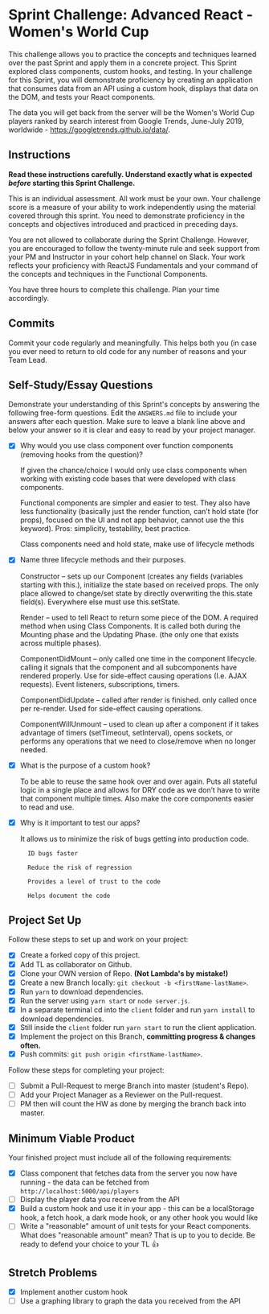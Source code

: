 # Sprint Challenge: Advanced React - Women's World Cup

This challenge allows you to practice the concepts and techniques learned over the past Sprint and apply them in a concrete project. This Sprint explored class components, custom hooks, and testing. In your challenge for this Sprint, you will demonstrate proficiency by creating an application that consumes data from an API using a custom hook, displays that data on the DOM, and tests your React components.

The data you will get back from the server will be the Women's World Cup players ranked by search interest from Google Trends, June-July 2019, worldwide - https://googletrends.github.io/data/.

## Instructions

**Read these instructions carefully. Understand exactly what is expected _before_ starting this Sprint Challenge.**

This is an individual assessment. All work must be your own. Your challenge score is a measure of your ability to work independently using the material covered through this sprint. You need to demonstrate proficiency in the concepts and objectives introduced and practiced in preceding days.

You are not allowed to collaborate during the Sprint Challenge. However, you are encouraged to follow the twenty-minute rule and seek support from your PM and Instructor in your cohort help channel on Slack. Your work reflects your proficiency with ReactJS Fundamentals and your command of the concepts and techniques in the Functional Components.

You have three hours to complete this challenge. Plan your time accordingly.

## Commits

Commit your code regularly and meaningfully. This helps both you (in case you ever need to return to old code for any number of reasons and your Team Lead.

## Self-Study/Essay Questions

Demonstrate your understanding of this Sprint's concepts by answering the following free-form questions. Edit the `ANSWERS.md` file to include your answers after each question. Make sure to leave a blank line above and below your answer so it is clear and easy to read by your project manager.

- [x] Why would you use class component over function components (removing hooks from the question)?

    If given the chance/choice I would only use class components when working with existing code bases that were developed with class components.   

    Functional components are simpler and easier to test. They also have less functionality (basically just the render function, can’t hold state (for props), focused on the UI and not app behavior, cannot use the this keyword).  Pros: simplicity, testability, best practice. 

    Class components need and hold state, make use of lifecycle methods 

- [x] Name three lifecycle methods and their purposes.

    Constructor – sets up our Component (creates any fields (variables starting with this.), initialize the state based on received props.  The only place allowed to change/set state by directly overwriting the this.state field(s).  Everywhere else must use this.setState. 

    Render – used to tell React to return some piece of the DOM.  A required method when using Class Components.  It is called both during the Mounting phase and the Updating Phase.  (the only one that exists across multiple phases). 

    ComponentDidMount – only called one time in the component lifecycle.  calling it signals that the component and all subcomponents have rendered properly.  Use for side-effect causing operations (I.e. AJAX requests).  Event listeners, subscriptions, timers. 

    ComponentDidUpdate – called after render is finished.  only called once per re-render.  Used for side-effect causing operations. 

    ComponentWillUnmount – used to clean up after a component if it takes advantage of timers (setTimeout, setInterval), opens sockets, or performs any operations that we need to close/remove when no longer needed. 

- [x] What is the purpose of a custom hook?

    To be able to reuse the same hook over and over again.  Puts all stateful logic in a single place and allows for DRY code as we don’t have to write that component multiple times.  Also make the core components easier to read and use. 

- [x] Why is it important to test our apps?

    It allows us to minimize the risk of bugs getting into production code.   

        ID bugs faster 

        Reduce the risk of regression 

        Provides a level of trust to the code 

        Helps document the code 

## Project Set Up

Follow these steps to set up and work on your project:

- [x] Create a forked copy of this project.
- [x] Add TL as collaborator on Github.
- [x] Clone your OWN version of Repo. **(Not Lambda's by mistake!)**
- [x] Create a new Branch locally: `git checkout -b <firstName-lastName>`.
- [x] Run `yarn` to download dependencies.
- [x] Run the server using `yarn start` or `node server.js`.
- [x] In a separate terminal cd into the `client` folder and run `yarn install` to download dependencies.
- [x] Still inside the `client` folder run `yarn start` to run the client application.
- [x] Implement the project on this Branch, **committing progress & changes often.**
- [x] Push commits: `git push origin <firstName-lastName>`.

Follow these steps for completing your project:

- [ ] Submit a Pull-Request to merge <firstName-lastName> Branch into master (student's  Repo).
- [ ] Add your Project Manager as a Reviewer on the Pull-request.
- [ ] PM then will count the HW as done by merging the branch back into master.

## Minimum Viable Product

Your finished project must include all of the following requirements:

- [x] Class component that fetches data from the server you now have running - the data can be fetched from `http://localhost:5000/api/players`
- [ ] Display the player data you receive from the API
- [x] Build a custom hook and use it in your app - this can be a localStorage hook, a fetch hook, a dark mode hook, or any other hook you would like
- [ ] Write a "reasonable" amount of unit tests for your React components. What does "reasonable amount" mean? That is up to you to decide. Be ready to defend your choice to your TL 👍

## Stretch Problems

- [x] Implement another custom hook
- [ ] Use a graphing library to graph the data you received from the API
